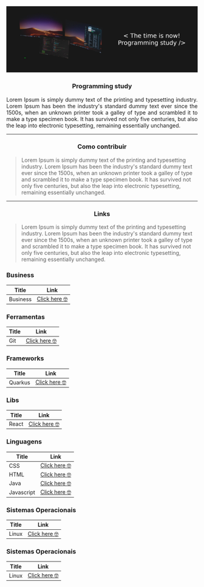 <img src="imgs/Banner_Programming_Study.jpg"/>

<h3 align="center">Programming study</h3>

<p style="text-align: justify;">Lorem Ipsum is simply dummy text of the printing and  typesetting industry. Lorem Ipsum has been the industry's standard dummy text ever since the 1500s, when an unknown printer took a galley of  type and scrambled it to make a type specimen book. It has survived not  only five centuries, but also the leap into electronic typesetting,  remaining essentially unchanged.</p>

---

<h3 align="center">Como contribuir</h3>

> Lorem Ipsum is simply dummy text of the printing and  typesetting industry. Lorem Ipsum has been the industry's standard dummy text ever since the 1500s, when an unknown printer took a galley of  type and scrambled it to make a type specimen book. It has survived not  only five centuries, but also the leap into electronic typesetting,  remaining essentially unchanged.

---

<h3 align="center">Links</h3>

> Lorem Ipsum is simply dummy text of the printing and  typesetting industry. Lorem Ipsum has been the industry's standard dummy text ever since the 1500s, when an unknown printer took a galley of  type and scrambled it to make a type specimen book. It has survived not  only five centuries, but also the leap into electronic typesetting,  remaining essentially unchanged.

### Business

| **Title** | Link      |
| --------- | ---------------- |
| Business | [Click here :nerd_face:](Business/Business.txt) |

### Ferramentas

| **Title** | Link 
| --------- | ---------------- | 
| Git | [Click here :nerd_face:](Ferramentas/Git.md) |

### Frameworks

| **Title** | Link 
| --------- | ---------------- | 
| Quarkus | [Click here :nerd_face:](Frameworks/Quarkus.md) |

### Libs

| **Title** | Link 
| --------- | ---------------- | 
| React | [Click here :nerd_face:](Libs/React.md) |

### Linguagens

| **Title** | Link 
| --------- | ---------------- | 
| CSS | [Click here :nerd_face:](Linguagens/CSS.md) |
| HTML | [Click here :nerd_face:](Linguagens/HTML.md) |
| Java | [Click here :nerd_face:](Linguagens/Java.md) |
| Javascript | [Click here :nerd_face:](Linguagens/Javascript.md) |

### Sistemas Operacionais

| **Title** | Link 
| --------- | ---------------- | 
| Linux | [Click here :nerd_face:](Sistemas_Operacionais/Linux.md) |

### Sistemas Operacionais

| **Title** | Link 
| --------- | ---------------- | 
| Linux | [Click here :nerd_face:](Sistemas_Operacionais/Linux.md) |
